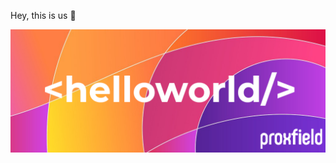 Hey, this is us 👋

<img src="https://github.com/proxfield/.github/blob/main/assets/proxfield-color.png">
